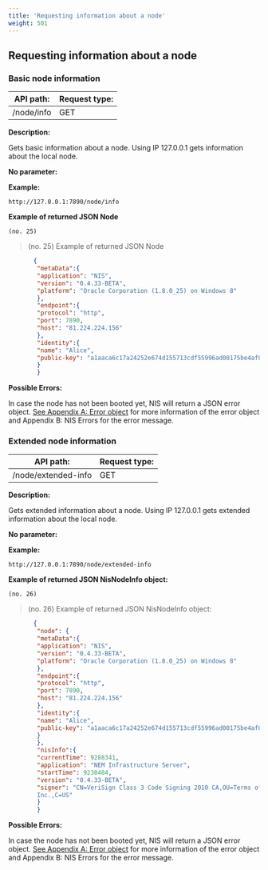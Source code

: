 ```yaml
---
title: 'Requesting information about a node'
weight: 501
---
```


 
## Requesting information about a node 
### Basic node information 
| API path: | Request type:  |
|------|------|
| /node/info | GET|

 
**Description:**
 
Gets basic information about a node. Using IP 127.0.0.1 gets information about the local node.

 
**No parameter:**
 
**Example:**
 
`http://127.0.0.1:7890/node/info`
 
**Example of returned JSON Node**

`(no. 25) `

>    (no. 25) Example of returned JSON Node

 
```json
       {
        "metaData":{
        "application": "NIS",
        "version": "0.4.33-BETA",
        "platform": "Oracle Corporation (1.8.0_25) on Windows 8"
        },
        "endpoint":{
        "protocol": "http",
        "port": 7890,
        "host": "81.224.224.156"
        },
        "identity":{
        "name": "Alice",
        "public-key": "a1aaca6c17a24252e674d155713cdf55996ad00175be4af02a20c67b59f9fe8a"
        }
        }
``` 
**Possible Errors:**
 
In case the node has not been booted yet, NIS will return a JSON error object. [See Appendix A: Error object](#error-object) for more information of the error object and Appendix B: NIS Errors for the error message. 

 
### Extended node information 
| API path: | Request type:  |
|------|------|
| /node/extended-info | GET|

 
**Description:**
 
Gets extended information about a node. Using IP 127.0.0.1 gets extended information about the local node.

 
**No parameter:**
 
**Example:**
 
`http://127.0.0.1:7890/node/extended-info`
 
**Example of returned JSON NisNodeInfo object:**

`(no. 26) `

>    (no. 26) Example of returned JSON NisNodeInfo object:

 
```json
       {
        "node": {
        "metaData":{
        "application": "NIS",
        "version": "0.4.33-BETA",
        "platform": "Oracle Corporation (1.8.0_25) on Windows 8"
        },
        "endpoint":{
        "protocol": "http",
        "port": 7890,
        "host": "81.224.224.156"
        },
        "identity":{
        "name": "Alice",
        "public-key": "a1aaca6c17a24252e674d155713cdf55996ad00175be4af02a20c67b59f9fe8a"
        }
        },
        "nisInfo":{
        "currentTime": 9288341,
        "application": "NEM Infrastructure Server",
        "startTime": 9238484,
        "version": "0.4.33-BETA",
        "signer": "CN=VeriSign Class 3 Code Signing 2010 CA,OU=Terms of use at https://www.verisign.com/rpa (c)10,OU=VeriSign Trust Network,O=VeriSign\\,
        Inc.,C=US"
        }
        }
``` 
**Possible Errors:**
 
In case the node has not been booted yet, NIS will return a JSON error object. [See Appendix A: Error object](#error-object) for more information of the error object and Appendix B: NIS Errors for the error message. 

 
